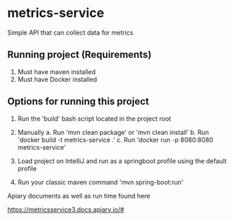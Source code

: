 # metrics-service
Simple API that can collect data for metrics


## Running project (Requirements)
  1. Must have maven installed
  2. Must have Docker installed

## Options for running this project

1. Run the 'build' bash script located in the project root

2. Manually 
  a. Run 'mvn clean package' or 'mvn clean install'
  b. Run 'docker build -t metrics-service .'
  c. Run 'docker run -p 8080:8080 metrics-service'

3. Load project on IntelliJ and run as a springboot profile using the default profile

4. Run your classic maven command 'mvn spring-boot:run'

Apiary documents as well as run time found here

https://metricsservice3.docs.apiary.io/#
